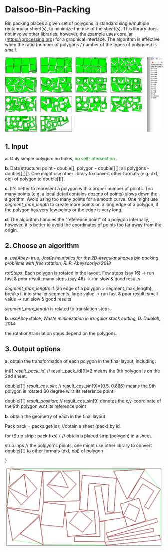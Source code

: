 # Dalsoo-Bin-Packing
Bin packing places a given set of polygons in standard single/multiple rectangular sheet(s), to minimize the use of the sheet(s).
 This library does not involve other libraries, however, the example uses core.jar (https://processing.org) for a graphical interface.
 The algorithm is effective when the ratio  (number of polygons / number of the types of polygons) is small.


![alt text](multiple.png "Description goes here")


## 1. Input 

**a**. Only simple polygon: no holes, <span style="color: green"> no self-intersection </span> .

**b**. Data structure: point - double[];  polygon - double[][]; all polygons - double[][][]. 
One might use other library to convert  other formats (e.g. dxf, obj) of polygon to double[][].

**c**. It's better to represent a polygon with a proper number of points. 
Too many points (e.g. a local detail contains dozens of points) slows down the algorithm. Avoid using too many points for a smooth curve.
One might use *segment_max_length* to create more points on a long edge of a polygon, if the polygon has very few points or the edge is very long.

**d**. The algorithm handles the "reference point" of a polygon internally, however, it is better to avoid the coordinates of points too far away from the origin. 



## 2. Choose an algorithm

**a**. *useAbey*=true, *Jostle heuristics for the 2D-irregular shapes bin packing problems with free rotation, R. P. Abeysooriya 2018*

*rotSteps*:  Each polygon is rotated in the layout. Few steps (say 16) -> run fast  & poor result;  many steps (say 48) -> run slow & good results

*segment_max_length*: if (an edge of a polygon > segment_max_length),  breaks it into smaller segments. 
large value -> run fast  & poor result; small value -> run slow & good results

*segment_max_length* is related to translation steps.

**b**. *useAbey*=false, *Waste minimization in irregular stock cutting, D. Dalalah, 2014*

the rotation/translation steps depend on the polygons.



## 3. Output options

**a**. obtain the transformation of each polygon in the final layout, including:

int[] *result_pack_id*;  // result_pack_id[9]=2 means the 9th polygon is on the 2nd sheet.

double[][] *result_cos_sin*; // result_cos_sin[9]={0.5, 0.866} means the 9th polygon is rotated 60 degree w.r.t its reference point

double[][] *result_position*; // result_cos_sin[9] denotes the x,y-coordinate of the 9th polygon w.r.t its reference point

**b**. obtain the geometry of each in the final layout 

Pack pack = packs.get(id);   //obtain a sheet (pack) by id.

for (Strip strip : pack.fixs) { // obtain a placed strip (polygon) in a sheet.

strip.inps // the polgyon's points, one might use other library to convert double[][] to other formats (dxf, obj) of polygon 

}

![alt text](single.png "Description goes here")


